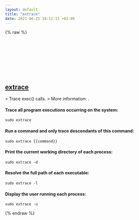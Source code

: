 ```yaml
---
layout: default
title: "extrace"
date: 2021-06-25 18:12:13 +02:00
---
```

{% raw %}
<h2 id="extrace">
  <a href="/en/linux/extrace.html">extrace</a> <a href="#extrace"><svg class="icon">
    <use href="/assets/images/unicode_sprite.svg#link" />
  </svg></a>
</h2>
> Trace exec() calls.
> More information: <https://github.com/chneukirchen/extrace>.

#### Trace all program executions occurring on the system:
```shell
sudo extrace
```
#### Run a command and only trace descendants of this command:
```shell
sudo extrace {{command}}
```
#### Print the current working directory of each process:
```shell
sudo extrace -d
```
#### Resolve the full path of each executable:
```shell
sudo extrace -l
```
#### Display the user running each process:
```shell
sudo extrace -u
```
{% endraw %}